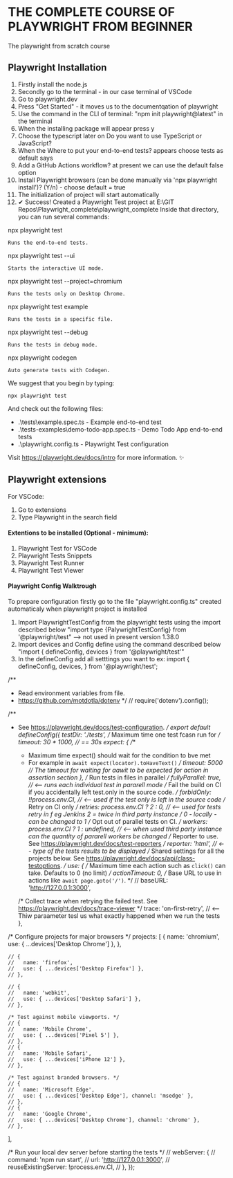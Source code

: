 # THE COMPLETE COURSE OF PLAYWRIGHT FROM BEGINNER

The playwright from scratch course

## Playwright Installation

01. Firstly install the node.js
02. Secondly go to the terminal - in our case terminal of VSCode
03. Go to playwright.dev
04. Press "Get Started" - it moves us to the documentqation of playwright
05. Use the command in the CLI of terminal: "npm init playwright@latest" in the terminal
06. When the installing package will appear press y
07. Choose the typescript later on Do you want to use TypeScript or JavaScript?
08. When the Where to put your end-to-end tests? appears choose tests as default says
09. Add a GitHub Actions workflow? at present we can use the default false option
10. Install Playwright browsers (can be done manually via 'npx playwright install')? (Y/n) - choose default = true
11. The initialization of project will start automatically
12. ✔ Success! Created a Playwright Test project at E:\GIT Repos\Playwright_complete\playwright_complete
Inside that directory, you can run several commands:

  npx playwright test

    Runs the end-to-end tests.

  npx playwright test --ui

    Starts the interactive UI mode.

  npx playwright test --project=chromium

    Runs the tests only on Desktop Chrome.

  npx playwright test example

    Runs the tests in a specific file.

  npx playwright test --debug

    Runs the tests in debug mode.

  npx playwright codegen

    Auto generate tests with Codegen.

We suggest that you begin by typing:

    npx playwright test

And check out the following files:
  + .\tests\example.spec.ts - Example end-to-end test
  + .\tests-examples\demo-todo-app.spec.ts - Demo Todo App end-to-end tests
  + .\playwright.config.ts - Playwright Test configuration

Visit https://playwright.dev/docs/intro for more information. ✨

## Playwright extensions

For VSCode:
01. Go to extensions
02. Type Playwright in the search field

#### Extentions to be installed (Optional - minimum):
1. Playwright Test for VSCode
2. Playwright Tests Snippets
3. Playwright Test Runner
4. Playwright Test Viewer

#### Playwright Config Walktrough
To prepare configuration firstly go to the file "playwright.config.ts" created automaticaly when playwright project is installed
1. Import PlaywrightTestConfig from the playwright tests using the import described below
"import  type {PalywrightTestConfig} from '@playwright/test" --> not used in present version 1.38.0
2. Import devices and Config define using the command described below
"import { defineConfig, devices } from '@playwright/test'"
3.  In the defineConfig add all setttings you want to ex:
import {
  defineConfig,
  devices,
} from '@playwright/test';

/**
 * Read environment variables from file.
 * https://github.com/motdotla/dotenv
 */
// require('dotenv').config();

/**
 * See https://playwright.dev/docs/test-configuration.
 */
export default defineConfig({
  testDir: './tests',
  /* Maximum time one test fcasn run for */
  timeout: 30 * 1000, // == 30s
  expect: {
    /**
     * Maximum time expect() should wait for the condition to bve met
     * For example in `await expect(locator).toHaveText()` 
    */
    timeout: 5000 // The timeout for waiting for aawit to be expected for action in assertion section
  },
  /* Run tests in files in parallel */
  fullyParallel: true, // <-- runs each individual test in pararell mode 
  /* Fail the build on CI if you accidentally left test.only in the source code. */
  forbidOnly: !!process.env.CI, // <-- used if the test only is left in the source code
  /* Retry on CI only */
  retries: process.env.CI ? 2 : 0, // <-- used for tests retry in f eg Jenkins 2 = twice in third party instance / 0 - locally - can be changed to 1
  /* Opt out of parallel tests on CI. */
  workers: process.env.CI ? 1 : undefined, // <-- when used third party instance can the quantity of pararell workers be changed
  /* Reporter to use. See https://playwright.dev/docs/test-reporters */
  reporter: 'html', // <-- type of the tests results to be displayed
  /* Shared settings for all the projects below. See https://playwright.dev/docs/api/class-testoptions. */
  use: {
    /* Maximum time each action such as  `click()` can take. Defaults to 0 (no limit) */
    actionTimeout: 0,
    /* Base URL to use in actions like `await page.goto('/')`. */
    // baseURL: 'http://127.0.0.1:3000',

    /* Collect trace when retrying the failed test. See https://playwright.dev/docs/trace-viewer */
    trace: 'on-first-retry', // <-- Thiw paraameter tesl us what exactly happened when we run the tests
  },

  /* Configure projects for major browsers */
  projects: [
    {
      name: 'chromium',
      use: { ...devices['Desktop Chrome'] },
    },

    // {
    //   name: 'firefox',
    //   use: { ...devices['Desktop Firefox'] },
    // },

    // {
    //   name: 'webkit',
    //   use: { ...devices['Desktop Safari'] },
    // },

    /* Test against mobile viewports. */
    // {
    //   name: 'Mobile Chrome',
    //   use: { ...devices['Pixel 5'] },
    // },
    // {
    //   name: 'Mobile Safari',
    //   use: { ...devices['iPhone 12'] },
    // },

    /* Test against branded browsers. */
    // {
    //   name: 'Microsoft Edge',
    //   use: { ...devices['Desktop Edge'], channel: 'msedge' },
    // },
    // {
    //   name: 'Google Chrome',
    //   use: { ...devices['Desktop Chrome'], channel: 'chrome' },
    // },
  ],

  /* Run your local dev server before starting the tests */
  // webServer: {
  //   command: 'npm run start',
  //   url: 'http://127.0.0.1:3000',
  //   reuseExistingServer: !process.env.CI,
  // },
});


